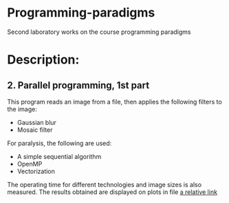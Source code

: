 # Programming-paradigms
 Second laboratory works on the course programming paradigms

# Description:
## 2. Parallel programming, 1st part

This program reads an image from a file, then applies the following filters to the image:
- Gaussian blur
- Mosaic filter

For paralysis, the following are used:
- A simple sequential algorithm
- OpenMP
- Vectorization

The operating time for different technologies and image sizes is also measured. The results obtained are displayed on plots in file [a relative link](plots.png) 
